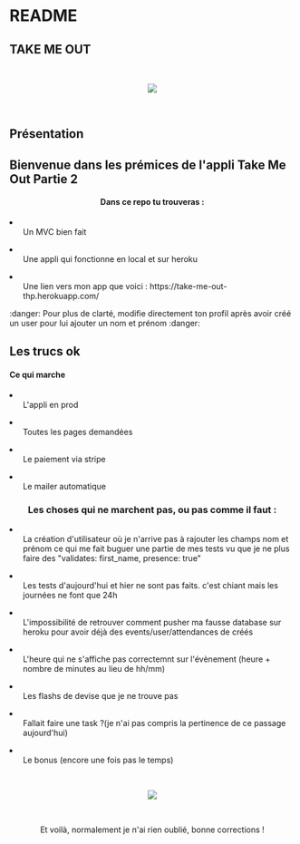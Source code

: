 # README

  ## TAKE ME OUT  

   </br>
  <p align="center">
  <img src="https://media.giphy.com/media/QtuuT23dF9KIU/giphy.gif">
  </p>
  </br>

  <h2>Présentation</h2>

## Bienvenue dans les prémices de l'appli Take Me Out Partie 2

<center><h4>Dans ce repo tu trouveras :</h4></center>
<li><ul>Un MVC bien fait</ul></li>
<li><ul>Une appli qui fonctionne en local et sur heroku</ul></li>
<li><ul>Une lien vers mon app que voici : https://take-me-out-thp.herokuapp.com/</ul></li>

:danger: Pour plus de clarté, modifie directement ton profil après avoir créé un user pour lui ajouter un nom et prénom :danger:

  <h2>Les trucs ok</h2>

  <p align="center"><h4>Ce qui marche</h4></p>
  <li><ul>L'appli en prod</ul></li>
  <li><ul>Toutes les pages demandées</ul></li>
  <li><ul>Le paiement via stripe</ul></li>
  <li><ul>Le mailer automatique</ul></li>

  <center><h4></h4></center>

  <center><h3>Les choses qui ne marchent pas, ou pas comme il faut :</h3></center>
  <li><ul>La création d'utilisateur où je n'arrive pas à rajouter les champs nom et prénom ce qui me fait buguer une partie de mes tests vu que je ne plus faire des "validates: first_name, presence: true"</ul></li>
  <li><ul>Les tests d'aujourd'hui et hier ne sont pas faits. c'est chiant mais les journées ne font que 24h</ul></li>
  <li><ul>L'impossibilité de retrouver comment pusher ma fausse database sur heroku pour avoir déjà des events/user/attendances de créés</ul></li>
  <li><ul>L'heure qui ne s'affiche pas correctemnt sur l'évènement (heure + nombre de minutes au lieu de hh/mm)</ul></li>
  <li><ul>Les flashs de devise que je ne trouve pas</ul></li>
  <li><ul>Fallait faire une task ?(je n'ai pas compris la pertinence de ce passage aujourd'hui)</ul></li>
  <li><ul>Le bonus (encore une fois pas le temps)</ul></li>
  </br>
  <p align="center">
  <img src="https://media.giphy.com/media/UwrdbvJz1CNck/giphy.gif">
  </p>
  </br>
  <center><p>Et voilà, normalement je n'ai rien oublié, bonne corrections !</p><center>
